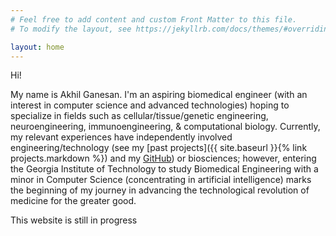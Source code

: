 ```yaml
---
# Feel free to add content and custom Front Matter to this file.
# To modify the layout, see https://jekyllrb.com/docs/themes/#overriding-theme-defaults

layout: home
---
```

Hi!

My name is Akhil Ganesan. I'm an aspiring biomedical engineer (with an interest in computer science and advanced technologies) hoping to specialize in fields such as cellular/tissue/genetic engineering, neuroengineering, immunoengineering, & computational biology. Currently, my relevant experiences have independently involved engineering/technology (see my [past projects]({{ site.baseurl }}{% link projects.markdown %}) and my [GitHub](https://github.com/akhil-ganesan)) or biosciences; however, entering the Georgia Institute of Technology to study Biomedical Engineering with a minor in Computer Science (concentrating in artificial intelligence) marks the beginning of my journey in advancing the technological revolution of medicine for the greater good.

This website is still in progress
